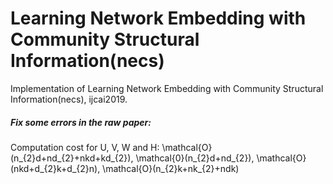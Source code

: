 # Learning Network Embedding with Community Structural Information(necs)
Implementation of Learning Network Embedding with Community Structural Information(necs), ijcai2019.

##### Fix some errors in the raw paper:
>
Computation cost for U, V, W and H:
\mathcal{O}(n_{2}d+nd_{2}+nkd+kd_{2}), 
\mathcal{0}(n_{2}d+nd_{2}), 
\mathcal{O}(nkd+d_{2}k+d_{2}n), 
\mathcal{O}(n_{2}k+nk_{2}+ndk)

